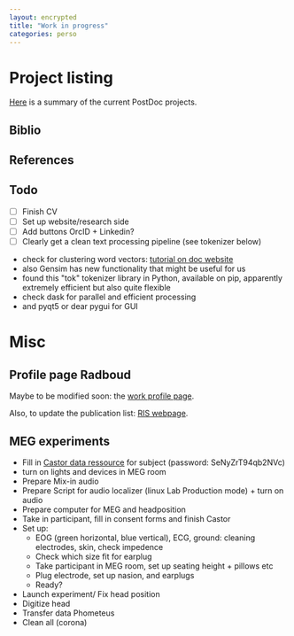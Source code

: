 ```yaml
---
layout: encrypted
title: "Work in progress"
categories: perso 
---
```


# Project listing

[Here](/perso/Projects.html) is a summary of the current PostDoc projects.

## Biblio

## References

## Todo

- [ ] Finish CV
- [ ] Set up website/research side
- [ ] Add buttons OrcID + Linkedin?
- [ ] Clearly get a clean text processing pipeline (see tokenizer below) 

- check for clustering word vectors: [ tutorial on doc website](https://radimrehurek.com/gensim/auto_examples/tutorials/run_word2vec.html#sphx-glr-auto-examples-tutorials-run-word2vec-py) 
- also Gensim has new functionality that might be useful for us
- found this "tok"  tokenizer library in Python, available on pip, apparently extremely efficient but also quite flexible
- check dask for parallel and efficient processing 
- and pyqt5 or dear pygui for GUI

# Misc

## Profile page Radboud

Maybe to be modified soon: the [work profile page](https://www.ru.nl/english/people/weissbart-h/).

Also, to update the publication list: [RIS webpage](https://ris.ru.nl).

## MEG experiments

- Fill in [Castor data ressource](https://data.castoredc.com/) for subject (password: SeNyZrT94qb2NVc)
- turn on lights and devices in MEG room
- Prepare Mix-in audio
- Prepare Script for audio localizer (linux Lab Production mode) + turn on audio
- Prepare computer for MEG and headposition
- Take in participant, fill in consent forms and finish Castor
- Set up:
	- EOG (green horizontal, blue vertical), ECG, ground: cleaning electrodes, skin, check impedence
	- Check which size fit for earplug
	- Take participant in MEG room, set up seating height +  pillows etc
	- Plug electrode, set up nasion, and earplugs
	- Ready?
- Launch experiment/ Fix head position
- Digitize head
- Transfer data Phometeus
- Clean all (corona)
